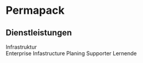# Permapack
## Dienstleistungen
Infrastruktur\
Enterprise Infastructure Planing
Supporter
Lernende


